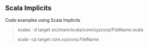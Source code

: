 ## Scala Implicits 

Code examples using Scala Implicits

> scalac -d target src/main/scala/com/xyzcorp/FileName.scala
> 
> scala -cp target com.xyzcorp.FileName